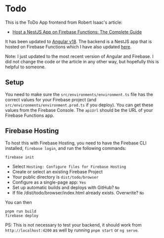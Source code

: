 # Todo

This is the ToDo App frontend from Robert Isaac's article:

* [Host a NestJS App on Firebase Functions: The Complete Guide](https://robert-isaac.medium.com/nestjs-with-firebase-the-complete-guide-aa0ade41cdef#44ca)

It has been updated to [Angular v18](https://v18.angular.dev/). The backend is a
NestJS app that is hosted on Firebase Functions which I have also
updated [here](https://github.com/danielzen/NestJS-Firebase-ToDo).

Note: I just updated to the most recent version of Angular and Firebase. I did
not change the code or the article in any other way, but hopefully this is
helpful to someone.

## Setup

You need to make sure the `src/environments/environment.ts` file has the correct
values for your Firebase project (and `src/environments/environment.prod.ts`
if you deploy). You can get these values from the Firebase Console. The `apiUrl`
should be the URL of your Firebase Functions app.

## Firebase Hosting

To host this with Firebase Hosting, you need to have the Firebase CLI
installed, `firebase login`, and run the following commands:

```
firebase init
```

* Select `Hosting: Configure files for Firebase Hosting`
* Create or select an existing Firebase Project
* Your public directory is `dist/todo/browser`
* Configure as a single-page app: `Yes`
* Set up automatic builds and deploys with GitHub? `No`
* If file /dist/todo/browser/index.html already exists. Overwrite? `No`

You can then

```
pnpm run build
firebase deploy
```

PS: This is not necessary to test your backend, it should work
from `http://localhost:4200` as well by running `pnpm start` or `ng serve`.
